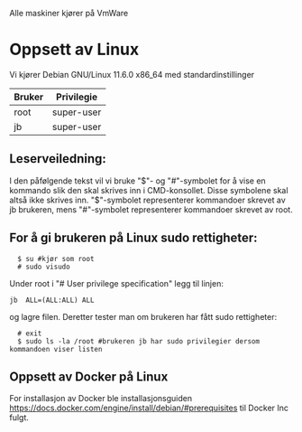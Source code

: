 Alle maskiner kjører på VmWare

# Oppsett av Linux

Vi kjører Debian GNU/Linux 11.6.0 x86_64 med standardinstillinger 




| Bruker | Privilegie |
| ----------- | ----------- |
| root | super-user |
| jb | super-user |

## Leserveiledning:
I den påfølgende tekst vil vi bruke "$"- og "#"-symbolet for å vise en kommando slik den skal skrives inn i CMD-konsollet. Disse symbolene skal altså ikke skrives inn. "$"-symbolet representerer kommandoer skrevet av jb brukeren, mens "#"-symbolet representerer kommandoer skrevet av root.


## For å gi brukeren på Linux sudo rettigheter:
```
  $ su #kjør som root
  # sudo visudo
```
Under root i "# User privilege specification" legg til linjen:
```
jb  ALL=(ALL:ALL) ALL
```
og lagre filen.
Deretter tester man om brukeren har fått sudo rettigheter:
```
  # exit
  $ sudo ls -la /root #brukeren jb har sudo privilegier dersom kommandoen viser listen
```

## Oppsett av Docker på Linux
For installasjon av Docker ble installasjonsguiden https://docs.docker.com/engine/install/debian/#prerequisites til Docker Inc fulgt. 

